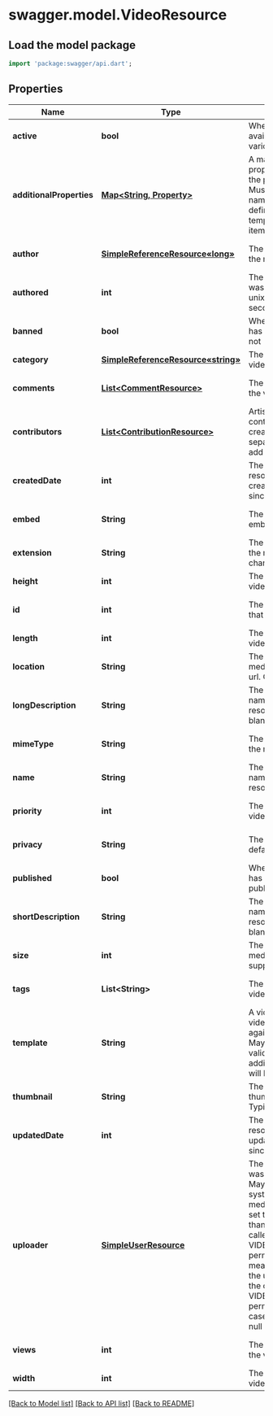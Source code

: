 # swagger.model.VideoResource

## Load the model package
```dart
import 'package:swagger/api.dart';
```

## Properties
Name | Type | Description | Notes
------------ | ------------- | ------------- | -------------
**active** | **bool** | Whether the video is available, based on various factors | [optional] [default to null]
**additionalProperties** | [**Map&lt;String, Property&gt;**](Property.md) | A map of additional properties, keyed on the property name.  Must match the names and types defined in the template for this item type | [optional] [default to {}]
**author** | [**SimpleReferenceResource«long»**](SimpleReferenceResource«long».md) | The original artist of the media | [optional] [default to null]
**authored** | **int** | The date the media was created as a unix timestamp in seconds | [optional] [default to null]
**banned** | **bool** | Whether the video has been banned or not | [optional] [default to null]
**category** | [**SimpleReferenceResource«string»**](SimpleReferenceResource«string».md) | The category of the video | [default to null]
**comments** | [**List&lt;CommentResource&gt;**](CommentResource.md) | The comments of the video | [optional] [default to []]
**contributors** | [**List&lt;ContributionResource&gt;**](ContributionResource.md) | Artists that contributed to the creation. See separate endpoint to add to list | [optional] [default to []]
**createdDate** | **int** | The date/time this resource was created in seconds since unix epoch | [optional] [default to null]
**embed** | **String** | The country of an embedable version | [optional] [default to null]
**extension** | **String** | The file extension of the media file. 1-5 characters | [default to null]
**height** | **int** | The height of the video in px | [default to null]
**id** | **int** | The unique ID for that resource | [optional] [default to null]
**length** | **int** | The length of the video in seconds | [default to null]
**location** | **String** | The country of the media. Typically a url. Cannot be blank | [default to null]
**longDescription** | **String** | The user friendly name of that resource. Defaults to blank string | [optional] [default to null]
**mimeType** | **String** | The mime-type of the media | [optional] [default to null]
**name** | **String** | The user friendly name of that resource | [default to null]
**priority** | **int** | The sort order of the video. default: 100 | [optional] [default to null]
**privacy** | **String** | The privacy setting. default: private | [optional] [default to null]
**published** | **bool** | Whether the video has been made public. Default true | [optional] [default to null]
**shortDescription** | **String** | The user friendly name of that resource. Defaults to blank string | [optional] [default to null]
**size** | **int** | The size of the media. Minimum 0 if supplied | [optional] [default to null]
**tags** | **List&lt;String&gt;** | The tags for the video | [optional] [default to []]
**template** | **String** | A video template this video is validated against (private). May be null and no validation of additional_properties will be done | [optional] [default to null]
**thumbnail** | **String** | The country of a thumbnail version. Typically a url | [optional] [default to null]
**updatedDate** | **int** | The date/time this resource was last updated in seconds since unix epoch | [optional] [default to null]
**uploader** | [**SimpleUserResource**](SimpleUserResource.md) | The user the media was uploaded by. May be null for system uploaded media. May only be set to a user other than the current caller if VIDEOS_ADMIN permission. Null will mean the caller is the uploader unless the caller has VIDEOS_ADMIN permission, in which case it will be set to null | [optional] [default to null]
**views** | **int** | The view count of the video | [optional] [default to null]
**width** | **int** | The width of the video in px | [default to null]

[[Back to Model list]](../README.md#documentation-for-models) [[Back to API list]](../README.md#documentation-for-api-endpoints) [[Back to README]](../README.md)


